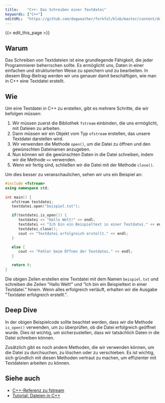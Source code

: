 ```yaml
---
title:    "C++: Das Schreiben einer Textdatei"
keywords: ["C++"]
editURL:  "https://github.com/dogweather/forkful/blob/master/content/de/cpp/writing-a-text-file.md"
---
```


{{< edit_this_page >}}

## Warum

Das Schreiben von Textdateien ist eine grundlegende Fähigkeit, die jeder Programmierer beherrschen sollte. Es ermöglicht uns, Daten in einer einfachen und strukturierten Weise zu speichern und zu bearbeiten. In diesem Blog-Beitrag werden wir uns genauer damit beschäftigen, wie man in C++ eine Textdatei erstellt.

## Wie

Um eine Textdatei in C++ zu erstellen, gibt es mehrere Schritte, die wir befolgen müssen:

1. Wir müssen zuerst die Bibliothek `fstream` einbinden, die uns ermöglicht, mit Dateien zu arbeiten.
2. Dann müssen wir ein Objekt vom Typ `ofstream` erstellen, das unsere Textdatei darstellen wird.
3. Wir verwenden die Methode `open()`, um die Datei zu öffnen und den gewünschten Dateinamen anzugeben.
4. Nun können wir die gewünschten Daten in die Datei schreiben, indem wir die Methode `<<` verwenden.
5. Wenn wir fertig sind, schließen wir die Datei mit der Methode `close()`.

Um dies besser zu veranschaulichen, sehen wir uns ein Beispiel an:

```C++
#include <fstream>
using namespace std;
 
int main() {
   ofstream textdatei;
   textdatei.open("beispiel.txt");

   if(textdatei.is_open()) {
      textdatei << "Hallo Welt!" << endl;
      textdatei << "Ich bin ein Beispieltext in einer Textdatei." << endl;
      textdatei.close();
      cout << "Textdatei erfolgreich erstellt." << endl;
   }

   else {
      cout << "Fehler beim Öffnen der Textdatei." << endl;
   }

   return 0;
}
```

Die obigen Zeilen erstellen eine Textdatei mit dem Namen `beispiel.txt` und schreiben die Zeilen "Hallo Welt!" und "Ich bin ein Beispieltext in einer Textdatei." hinein. Wenn alles erfolgreich verläuft, erhalten wir die Ausgabe "Textdatei erfolgreich erstellt.".

## Deep Dive

In der obigen Beispielcode sollte beachtet werden, dass wir die Methode `is_open()` verwenden, um zu überprüfen, ob die Datei erfolgreich geöffnet wurde. Dies ist wichtig, um sicherzustellen, dass wir tatsächlich Daten in die Datei schreiben können.

Zusätzlich gibt es noch andere Methoden, die wir verwenden können, um die Datei zu durchsuchen, zu löschen oder zu verschieben. Es ist wichtig, sich gründlich mit diesen Methoden vertraut zu machen, um effizienter mit Textdateien arbeiten zu können.

## Siehe auch

- [C++-Referenz zu fstream](https://www.cplusplus.com/reference/fstream/)
- [Tutorial: Dateien in C++](https://www.programiz.com/cpp-programming/files-input-output)